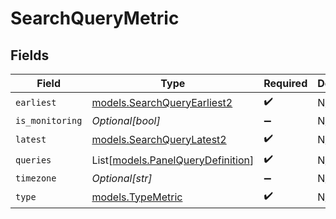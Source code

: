 # SearchQueryMetric


## Fields

| Field                                                                  | Type                                                                   | Required                                                               | Description                                                            |
| ---------------------------------------------------------------------- | ---------------------------------------------------------------------- | ---------------------------------------------------------------------- | ---------------------------------------------------------------------- |
| `earliest`                                                             | [models.SearchQueryEarliest2](../models/searchqueryearliest2.md)       | :heavy_check_mark:                                                     | N/A                                                                    |
| `is_monitoring`                                                        | *Optional[bool]*                                                       | :heavy_minus_sign:                                                     | N/A                                                                    |
| `latest`                                                               | [models.SearchQueryLatest2](../models/searchquerylatest2.md)           | :heavy_check_mark:                                                     | N/A                                                                    |
| `queries`                                                              | List[[models.PanelQueryDefinition](../models/panelquerydefinition.md)] | :heavy_check_mark:                                                     | N/A                                                                    |
| `timezone`                                                             | *Optional[str]*                                                        | :heavy_minus_sign:                                                     | N/A                                                                    |
| `type`                                                                 | [models.TypeMetric](../models/typemetric.md)                           | :heavy_check_mark:                                                     | N/A                                                                    |